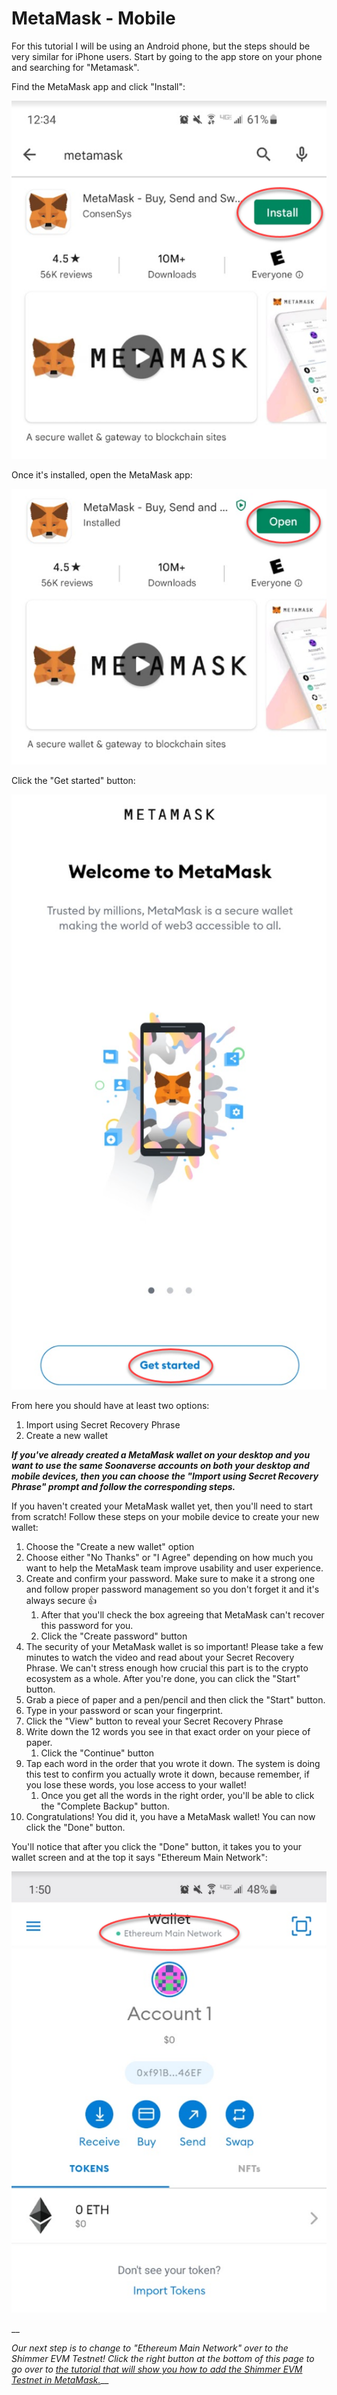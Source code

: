 # MetaMask - Mobile

For this tutorial I will be using an Android phone, but the steps should be very similar for iPhone users. Start by going to the app store on your phone and searching for "Metamask".

Find the MetaMask app and click "Install":

![](<../../.gitbook/assets/image (2) (1) (2).png>)

Once it's installed, open the MetaMask app:

![](<../../.gitbook/assets/image (17) (1).png>)

Click the "Get started" button:

![](<../../.gitbook/assets/image (4) (1).png>)

From here you should have at least two options:

1. Import using Secret Recovery Phrase
2. Create a new wallet



_**If you've already created a MetaMask wallet on your desktop and you want to use the same Soonaverse accounts on both your desktop and mobile devices, then you can choose the "Import using Secret Recovery Phrase" prompt and follow the corresponding steps.**_



If you haven't created your MetaMask wallet yet, then you'll need to start from scratch! Follow these steps on your mobile device to create your new wallet:

1. Choose the "Create a new wallet" option
2. Choose either "No Thanks" or "I Agree" depending on how much you want to help the MetaMask team improve usability and user experience.
3. Create and confirm your password. Make sure to make it a strong one and follow proper password management so you don't forget it and it's always secure :thumbsup:
   1. After that you'll check the box agreeing that MetaMask can't recover this password for you.
   2. Click the "Create password" button
4. The security of your MetaMask wallet is so important! Please take a few minutes to watch the video and read about your Secret Recovery Phrase. We can't stress enough how crucial this part is to the crypto ecosystem as a whole. After you're done, you can click the "Start" button.
5. Grab a piece of paper and a pen/pencil and then click the "Start" button.
6. Type in your password or scan your fingerprint.
7. Click the "View" button to reveal your Secret Recovery Phrase
8. Write down the 12 words you see in that exact order on your piece of paper.
   1. Click the "Continue" button
9. Tap each word in the order that you wrote it down. The system is doing this test to confirm you actually wrote it down, because remember, if you lose these words, you lose access to your wallet!
   1. Once you get all the words in the right order, you'll be able to click the "Complete Backup" button.
10. Congratulations! You did it, you have a MetaMask wallet! You can now click the "Done" button.



You'll notice that after you click the "Done" button, it takes you to your wallet screen and at the top it says "Ethereum Main Network":

![](<../../.gitbook/assets/image (15) (1) (1).png>)

__

_Our next step is to change to "Ethereum Main Network" over to the Shimmer EVM Testnet! Click the right button at the bottom of this page to go over to_ [_the tutorial that will show you how to add the Shimmer EVM Testnet in MetaMask._](metamask-mobile/adding-the-shimmer-evm-network-mobile.md)__

